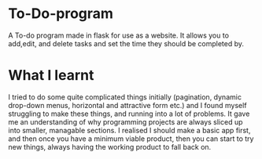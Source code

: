 # To-Do-program
A To-do program made in flask for use as a website. It allows you to add,edit, and delete tasks and set the time they should be completed by.




# What I learnt

I tried to do some quite complicated things initially (pagination, dynamic drop-down menus, horizontal and attractive form etc.) and I found myself struggling to make these things, and running into a lot of problems. It gave me an understanding of why programming projects are always sliced up into smaller, managable sections. I realised I should make a basic app first, and then once you have a minimum viable product, then you can start to try new things, always having the working product to fall back on.
